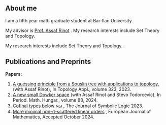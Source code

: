 ## About me

I am a fifth year math graduate student at Bar-Ilan University.

My advisor is [Prof. Assaf Rinot](assafrinot.com) . My research interests include Set Theory and Topology.

My research interests include Set Theory and Topology.

## Publications and Preprints

**Papers:**

1. [A guessing principle from a Souslin tree with applications to topology](https://www.sciencedirect.com/science/article/pii/S016686412200298X), (with Assaf Rinot), In Topology Appl., volume 323, 2023.
2. [A new small Dowker space](https://doi.org/10.1007/s10998-023-00541-6) (with Assaf Rinot and Stevo Todorcevic), In Period. Math. Hungar., volume 88, 2024.
3. [Cofinal types below ℵω](https://www.cambridge.org/core/journals/journal-of-symbolic-logic/article/cofinal-types-below-aleph-omega/C5AFBD4BDB3B1E74AC80D8A7BC9557BF) , The Journal of Symbolic Logic 2023.
4. [More minimal non-σ-scattered linear orders](https://link.springer.com/article/10.1007/s40879-024-00780-y) , European Journal of Mathematics, Accepted October 2024.
